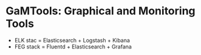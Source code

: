 # GaMTools: Graphical and Monitoring Tools

- ELK stac = Elasticsearch + Logstash + Kibana
- FEG stack = Fluentd + Elasticsearch + Grafana
